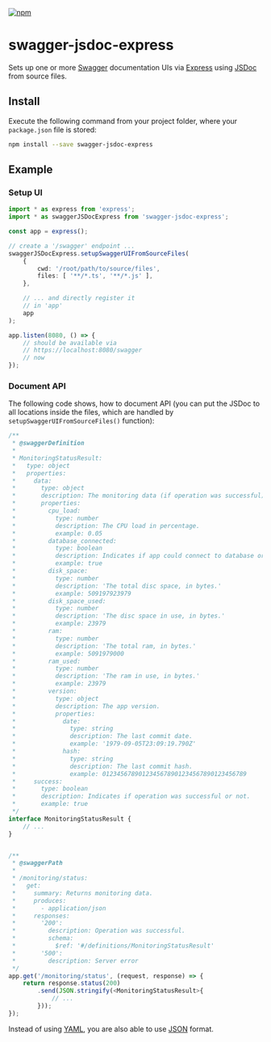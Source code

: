 [![npm](https://img.shields.io/npm/v/swagger-jsdoc-express.svg)](https://www.npmjs.com/package/swagger-jsdoc-express)

# swagger-jsdoc-express

Sets up one or more [Swagger](https://swagger.io/) documentation UIs via [Express](https://expressjs.com/) using [JSDoc](https://en.wikipedia.org/wiki/JSDoc) from source files.

## Install

Execute the following command from your project folder, where your `package.json` file is stored:

```bash
npm install --save swagger-jsdoc-express
```

## Example

### Setup UI

```typescript
import * as express from 'express';
import * as swaggerJSDocExpress from 'swagger-jsdoc-express';

const app = express();

// create a '/swagger' endpoint ...
swaggerJSDocExpress.setupSwaggerUIFromSourceFiles(
    {
        cwd: '/root/path/to/source/files',
        files: [ '**/*.ts', '**/*.js' ],
    },

    // ... and directly register it
    // in 'app'
    app
);

app.listen(8080, () => {
    // should be available via
    // https://localhost:8080/swagger
    // now
});
```

### Document API

The following code shows, how to document API (you can put the JSDoc to all locations inside the files, which are handled by `setupSwaggerUIFromSourceFiles()` function):

```typescript
/**
 * @swaggerDefinition
 *
 * MonitoringStatusResult:
 *   type: object
 *   properties:
 *     data:
 *       type: object
 *       description: The monitoring data (if operation was successful).
 *       properties:
 *         cpu_load:
 *           type: number
 *           description: The CPU load in percentage.
 *           example: 0.05
 *         database_connected:
 *           type: boolean
 *           description: Indicates if app could connect to database or not.
 *           example: true
 *         disk_space:
 *           type: number
 *           description: 'The total disc space, in bytes.'
 *           example: 509197923979
 *         disk_space_used:
 *           type: number
 *           description: 'The disc space in use, in bytes.'
 *           example: 23979
 *         ram:
 *           type: number
 *           description: 'The total ram, in bytes.'
 *           example: 5091979000
 *         ram_used:
 *           type: number
 *           description: 'The ram in use, in bytes.'
 *           example: 23979
 *         version:
 *           type: object
 *           description: The app version.
 *           properties:
 *             date:
 *               type: string
 *               description: The last commit date.
 *               example: '1979-09-05T23:09:19.790Z'
 *             hash:
 *               type: string
 *               description: The last commit hash.
 *               example: 0123456789012345678901234567890123456789
 *     success:
 *       type: boolean
 *       description: Indicates if operation was successful or not.
 *       example: true
 */
interface MonitoringStatusResult {
    // ...
}


/**
 * @swaggerPath
 *
 * /monitoring/status:
 *   get:
 *     summary: Returns monitoring data.
 *     produces:
 *       - application/json
 *     responses:
 *       '200':
 *         description: Operation was successful.
 *         schema:
 *           $ref: '#/definitions/MonitoringStatusResult'
 *       '500':
 *         description: Server error
 */
app.get('/monitoring/status', (request, response) => {
    return response.status(200)
        .send(JSON.stringify(<MonitoringStatusResult>{
            // ...
        }));
});
```

Instead of using [YAML](https://en.wikipedia.org/wiki/YAML), you are also able to use [JSON](https://en.wikipedia.org/wiki/JSON) format.
